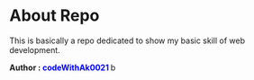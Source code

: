 
<h1>About Repo</h1>
This is basically a repo dedicated to show
my basic skill of web development.

<p>
  <b>Author : </b>
  <b style="color:blue;"> codeWithAk0021 </b>b
</p>

